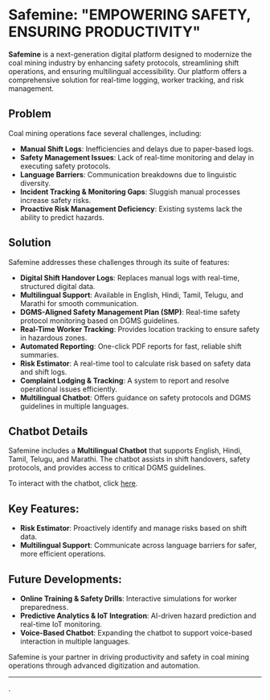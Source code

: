 # Safemine: "EMPOWERING SAFETY, ENSURING PRODUCTIVITY"

**Safemine** is a next-generation digital platform designed to modernize the coal mining industry by enhancing safety protocols, streamlining shift operations, and ensuring multilingual accessibility. Our platform offers a comprehensive solution for real-time logging, worker tracking, and risk management.

## Problem
Coal mining operations face several challenges, including:
- **Manual Shift Logs**: Inefficiencies and delays due to paper-based logs.
- **Safety Management Issues**: Lack of real-time monitoring and delay in executing safety protocols.
- **Language Barriers**: Communication breakdowns due to linguistic diversity.
- **Incident Tracking & Monitoring Gaps**: Sluggish manual processes increase safety risks.
- **Proactive Risk Management Deficiency**: Existing systems lack the ability to predict hazards.

## Solution
Safemine addresses these challenges through its suite of features:
- **Digital Shift Handover Logs**: Replaces manual logs with real-time, structured digital data.
- **Multilingual Support**: Available in English, Hindi, Tamil, Telugu, and Marathi for smooth communication.
- **DGMS-Aligned Safety Management Plan (SMP)**: Real-time safety protocol monitoring based on DGMS guidelines.
- **Real-Time Worker Tracking**: Provides location tracking to ensure safety in hazardous zones.
- **Automated Reporting**: One-click PDF reports for fast, reliable shift summaries.
- **Risk Estimator**: A real-time tool to calculate risk based on safety data and shift logs.
- **Complaint Lodging & Tracking**: A system to report and resolve operational issues efficiently.
- **Multilingual Chatbot**: Offers guidance on safety protocols and DGMS guidelines in multiple languages.

## Chatbot Details
Safemine includes a **Multilingual Chatbot** that supports English, Hindi, Tamil, Telugu, and Marathi. The chatbot assists in shift handovers, safety protocols, and provides access to critical DGMS guidelines.

To interact with the chatbot, click [here](https://cdn.botpress.cloud/webchat/v2/shareable.html?botId=ffd18f8c-f185-4b9f-8725-ef21a13b158f).

## Key Features:
- **Risk Estimator**: Proactively identify and manage risks based on shift data.
- **Multilingual Support**: Communicate across language barriers for safer, more efficient operations.

## Future Developments:
- **Online Training & Safety Drills**: Interactive simulations for worker preparedness.
- **Predictive Analytics & IoT Integration**: AI-driven hazard prediction and real-time IoT monitoring.
- **Voice-Based Chatbot**: Expanding the chatbot to support voice-based interaction in multiple languages.

Safemine is your partner in driving productivity and safety in coal mining operations through advanced digitization and automation.

---
.
